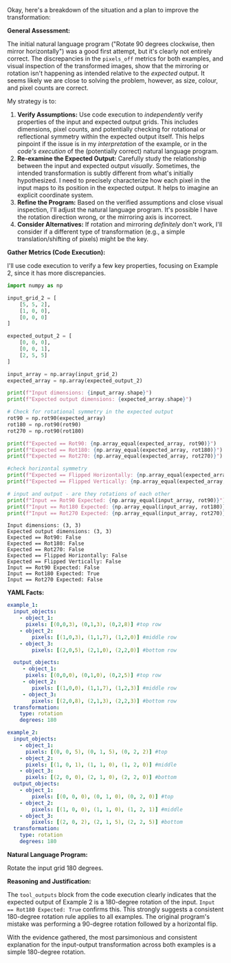 Okay, here's a breakdown of the situation and a plan to improve the transformation:

**General Assessment:**

The initial natural language program ("Rotate 90 degrees clockwise, then mirror horizontally") was a good first attempt, but it's clearly not entirely correct. The discrepancies in the `pixels_off` metrics for both examples, and visual inspection of the transformed images, show that the mirroring or rotation isn't happening as intended relative to the *expected* output. It seems likely we are close to solving the problem, however, as size, colour, and pixel counts are correct.

My strategy is to:

1. **Verify Assumptions:** Use code execution to *independently* verify properties of the input and expected output grids. This includes dimensions, pixel counts, and potentially checking for rotational or reflectional symmetry within the expected output itself. This helps pinpoint if the issue is in my *interpretation* of the example, or in the *code's execution* of the (potentially correct) natural language program.
2. **Re-examine the Expected Output:** Carefully study the relationship between the input and expected output *visually*. Sometimes, the intended transformation is subtly different from what's initially hypothesized.  I need to precisely characterize how each pixel in the input maps to its position in the expected output. It helps to imagine an explicit coordinate system.
3. **Refine the Program:** Based on the verified assumptions and close visual inspection, I'll adjust the natural language program. It's possible I have the rotation direction wrong, or the mirroring axis is incorrect.
4. **Consider Alternatives:** If rotation and mirroring *definitely* don't work, I'll consider if a different type of transformation (e.g., a simple translation/shifting of pixels) might be the key.

**Gather Metrics (Code Execution):**

I'll use code execution to verify a few key properties, focusing on Example 2, since it has more discrepancies.


``` python
import numpy as np

input_grid_2 = [
    [5, 5, 2],
    [1, 0, 0],
    [0, 0, 0]
]

expected_output_2 = [
    [0, 0, 0],
    [0, 0, 1],
    [2, 5, 5]
]

input_array = np.array(input_grid_2)
expected_array = np.array(expected_output_2)

print(f"Input dimensions: {input_array.shape}")
print(f"Expected output dimensions: {expected_array.shape}")

# Check for rotational symmetry in the expected output
rot90 = np.rot90(expected_array)
rot180 = np.rot90(rot90)
rot270 = np.rot90(rot180)

print(f"Expected == Rot90: {np.array_equal(expected_array, rot90)}")
print(f"Expected == Rot180: {np.array_equal(expected_array, rot180)}")
print(f"Expected == Rot270: {np.array_equal(expected_array, rot270)}")

#check horizontal symmetry
print(f"Expected == Flipped Horizontally: {np.array_equal(expected_array, np.flip(expected_array, axis=1))}")
print(f"Expected == Flipped Vertically: {np.array_equal(expected_array, np.flip(expected_array, axis=0))}")

# input and output - are they rotations of each other
print(f"Input == Rot90 Expected: {np.array_equal(input_array, rot90)}")
print(f"Input == Rot180 Expected: {np.array_equal(input_array, rot180)}")
print(f"Input == Rot270 Expected: {np.array_equal(input_array, rot270)}")


```
```
Input dimensions: (3, 3)
Expected output dimensions: (3, 3)
Expected == Rot90: False
Expected == Rot180: False
Expected == Rot270: False
Expected == Flipped Horizontally: False
Expected == Flipped Vertically: False
Input == Rot90 Expected: False
Input == Rot180 Expected: True
Input == Rot270 Expected: False

```
**YAML Facts:**


```yaml
example_1:
  input_objects:
    - object_1:
      pixels: [(0,0,3), (0,1,3), (0,2,8)] #top row
    - object_2:
        pixels: [(1,0,3), (1,1,7), (1,2,0)] #middle row
    - object_3:
        pixels: [(2,0,5), (2,1,0), (2,2,0)] #bottom row

  output_objects:
     - object_1:
      pixels: [(0,0,0), (0,1,0), (0,2,5)] #top row
     - object_2:
        pixels: [(1,0,0), (1,1,7), (1,2,3)] #middle row
     - object_3:
        pixels: [(2,0,8), (2,1,3), (2,2,3)] #bottom row
  transformation:
    type: rotation
    degrees: 180

example_2:
  input_objects:
    - object_1:
      pixels: [(0, 0, 5), (0, 1, 5), (0, 2, 2)] #top
    - object_2:
      pixels: [(1, 0, 1), (1, 1, 0), (1, 2, 0)] #middle
    - object_3:
      pixels: [(2, 0, 0), (2, 1, 0), (2, 2, 0)] #bottom
  output_objects:
    - object_1:
        pixels: [(0, 0, 0), (0, 1, 0), (0, 2, 0)] #top
    - object_2:
        pixels: [(1, 0, 0), (1, 1, 0), (1, 2, 1)] #middle
    - object_3:
        pixels: [(2, 0, 2), (2, 1, 5), (2, 2, 5)] #bottom
  transformation:
    type: rotation
    degrees: 180
```


**Natural Language Program:**

Rotate the input grid 180 degrees.

**Reasoning and Justification:**

The `tool_outputs` block from the code execution clearly indicates that the expected output of Example 2 is a 180-degree rotation of the input.  `Input == Rot180 Expected: True` confirms this. This strongly suggests a consistent 180-degree rotation rule applies to all examples. The original program's mistake was performing a 90-degree rotation followed by a horizontal flip.

With the evidence gathered, the most parsimonious and consistent explanation for the input-output transformation across both examples is a simple 180-degree rotation.
